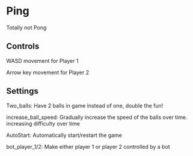 # Ping

Totally not Pong

## Controls

WASD movement for Player 1

Arrow key movement for Player 2

## Settings

Two_balls: Have 2 balls in game instead of one, double the fun!

increase_ball_speed: Gradually increase the speed of the balls over time. increasing difficulty over time

AutoStart: Automatically start/restart the game

bot_player_1/2: Make either player 1 or player 2 controlled by a bot
